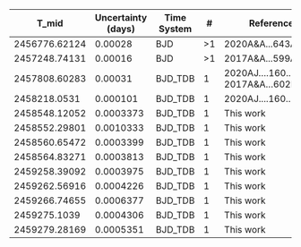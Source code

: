 |T_mid        |Uncertainty (days)|Time System|#  |Reference                             |
|-------------|------------------|-----------|---|--------------------------------------|
|2456776.62124|0.00028           |BJD        |>1 |2020A&A...643A..45S                   |
|2457248.74131|0.00016           |BJD        |>1 |2017A&A...599A...3L                   |
|2457808.60283|0.00031           |BJD_TDB    |1  |2020AJ….160..109S; 2017A&A…602L..15P  |
|2458218.0531 |0.000101          |BJD_TDB    |1  |2020AJ....160..109S                   |
|2458548.12052|0.0003373         |BJD_TDB    |1  |This work                             |
|2458552.29801|0.0010333         |BJD_TDB    |1  |This work                             |
|2458560.65472|0.0003399         |BJD_TDB    |1  |This work                             |
|2458564.83271|0.0003813         |BJD_TDB    |1  |This work                             |
|2459258.39092|0.0003975         |BJD_TDB    |1  |This work                             |
|2459262.56916|0.0004226         |BJD_TDB    |1  |This work                             |
|2459266.74655|0.0006377         |BJD_TDB    |1  |This work                             |
|2459275.1039 |0.0004306         |BJD_TDB    |1  |This work                             |
|2459279.28169|0.0005351         |BJD_TDB    |1  |This work                             |
